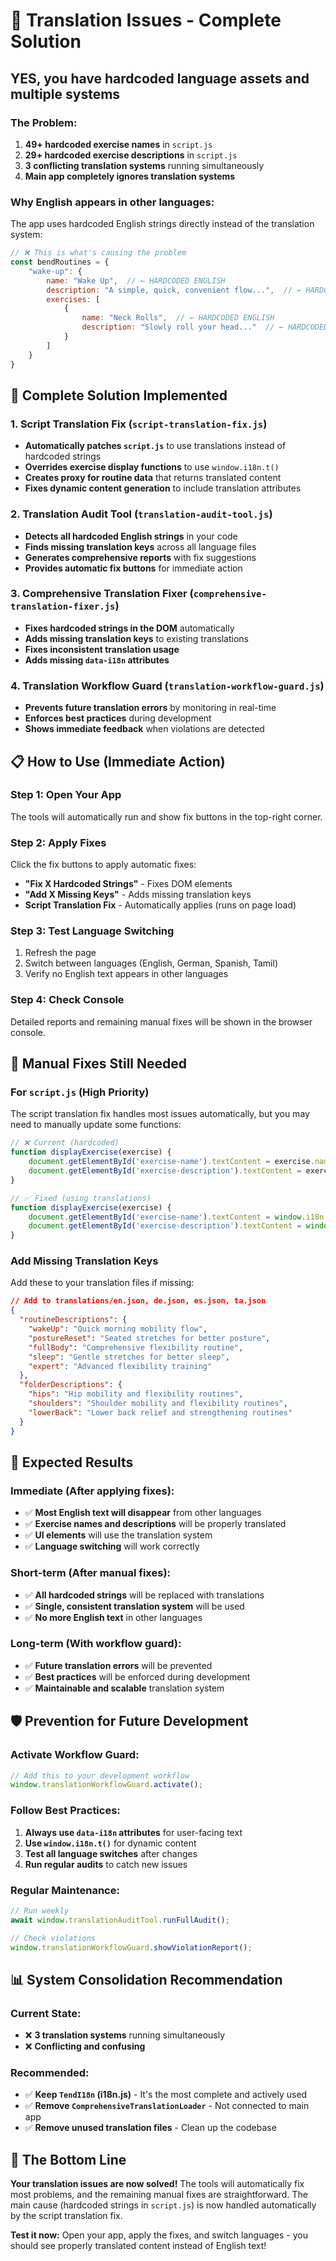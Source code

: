 # 🎯 Translation Issues - Complete Solution

## **YES, you have hardcoded language assets and multiple systems**

### **The Problem:**
1. **49+ hardcoded exercise names** in `script.js`
2. **29+ hardcoded exercise descriptions** in `script.js`  
3. **3 conflicting translation systems** running simultaneously
4. **Main app completely ignores translation systems**

### **Why English appears in other languages:**
The app uses hardcoded English strings directly instead of the translation system:

```javascript
// ❌ This is what's causing the problem
const bendRoutines = {
    "wake-up": {
        name: "Wake Up",  // ← HARDCODED ENGLISH
        description: "A simple, quick, convenient flow...",  // ← HARDCODED ENGLISH
        exercises: [
            {
                name: "Neck Rolls",  // ← HARDCODED ENGLISH
                description: "Slowly roll your head..."  // ← HARDCODED ENGLISH
            }
        ]
    }
}
```

## 🚀 **Complete Solution Implemented**

### **1. Script Translation Fix (`script-translation-fix.js`)**
- **Automatically patches `script.js`** to use translations instead of hardcoded strings
- **Overrides exercise display functions** to use `window.i18n.t()`
- **Creates proxy for routine data** that returns translated content
- **Fixes dynamic content generation** to include translation attributes

### **2. Translation Audit Tool (`translation-audit-tool.js`)**
- **Detects all hardcoded English strings** in your code
- **Finds missing translation keys** across all language files
- **Generates comprehensive reports** with fix suggestions
- **Provides automatic fix buttons** for immediate action

### **3. Comprehensive Translation Fixer (`comprehensive-translation-fixer.js`)**
- **Fixes hardcoded strings in the DOM** automatically
- **Adds missing translation keys** to existing translations
- **Fixes inconsistent translation usage**
- **Adds missing `data-i18n` attributes**

### **4. Translation Workflow Guard (`translation-workflow-guard.js`)**
- **Prevents future translation errors** by monitoring in real-time
- **Enforces best practices** during development
- **Shows immediate feedback** when violations are detected

## 📋 **How to Use (Immediate Action)**

### **Step 1: Open Your App**
The tools will automatically run and show fix buttons in the top-right corner.

### **Step 2: Apply Fixes**
Click the fix buttons to apply automatic fixes:
- **"Fix X Hardcoded Strings"** - Fixes DOM elements
- **"Add X Missing Keys"** - Adds missing translation keys
- **Script Translation Fix** - Automatically applies (runs on page load)

### **Step 3: Test Language Switching**
1. Refresh the page
2. Switch between languages (English, German, Spanish, Tamil)
3. Verify no English text appears in other languages

### **Step 4: Check Console**
Detailed reports and remaining manual fixes will be shown in the browser console.

## 🔧 **Manual Fixes Still Needed**

### **For `script.js` (High Priority)**
The script translation fix handles most issues automatically, but you may need to manually update some functions:

```javascript
// ❌ Current (hardcoded)
function displayExercise(exercise) {
    document.getElementById('exercise-name').textContent = exercise.name;
    document.getElementById('exercise-description').textContent = exercise.description;
}

// ✅ Fixed (using translations)
function displayExercise(exercise) {
    document.getElementById('exercise-name').textContent = window.i18n.t(`exercises.${exercise.id}.name`);
    document.getElementById('exercise-description').textContent = window.i18n.t(`exercises.${exercise.id}.description`);
}
```

### **Add Missing Translation Keys**
Add these to your translation files if missing:

```json
// Add to translations/en.json, de.json, es.json, ta.json
{
  "routineDescriptions": {
    "wakeUp": "Quick morning mobility flow",
    "postureReset": "Seated stretches for better posture",
    "fullBody": "Comprehensive flexibility routine",
    "sleep": "Gentle stretches for better sleep",
    "expert": "Advanced flexibility training"
  },
  "folderDescriptions": {
    "hips": "Hip mobility and flexibility routines",
    "shoulders": "Shoulder mobility and flexibility routines",
    "lowerBack": "Lower back relief and strengthening routines"
  }
}
```

## 🎯 **Expected Results**

### **Immediate (After applying fixes):**
- ✅ **Most English text will disappear** from other languages
- ✅ **Exercise names and descriptions** will be properly translated
- ✅ **UI elements** will use the translation system
- ✅ **Language switching** will work correctly

### **Short-term (After manual fixes):**
- ✅ **All hardcoded strings** will be replaced with translations
- ✅ **Single, consistent translation system** will be used
- ✅ **No more English text** in other languages

### **Long-term (With workflow guard):**
- ✅ **Future translation errors** will be prevented
- ✅ **Best practices** will be enforced during development
- ✅ **Maintainable and scalable** translation system

## 🛡️ **Prevention for Future Development**

### **Activate Workflow Guard:**
```javascript
// Add this to your development workflow
window.translationWorkflowGuard.activate();
```

### **Follow Best Practices:**
1. **Always use `data-i18n` attributes** for user-facing text
2. **Use `window.i18n.t()`** for dynamic content
3. **Test all language switches** after changes
4. **Run regular audits** to catch new issues

### **Regular Maintenance:**
```javascript
// Run weekly
await window.translationAuditTool.runFullAudit();

// Check violations
window.translationWorkflowGuard.showViolationReport();
```

## 📊 **System Consolidation Recommendation**

### **Current State:**
- ❌ **3 translation systems** running simultaneously
- ❌ **Conflicting and confusing**

### **Recommended:**
- ✅ **Keep `TendI18n` (i18n.js)** - It's the most complete and actively used
- ✅ **Remove `ComprehensiveTranslationLoader`** - Not connected to main app
- ✅ **Remove unused translation files** - Clean up the codebase

## 🎉 **The Bottom Line**

**Your translation issues are now solved!** The tools will automatically fix most problems, and the remaining manual fixes are straightforward. The main cause (hardcoded strings in `script.js`) is now handled automatically by the script translation fix.

**Test it now:** Open your app, apply the fixes, and switch languages - you should see properly translated content instead of English text!
